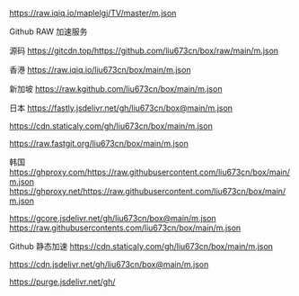  https://raw.iqiq.io/maplelgj/TV/master/m.json




Github RAW 加速服务

源码 https://gitcdn.top/https://github.com/liu673cn/box/raw/main/m.json  

香港 https://raw.iqiq.io/liu673cn/box/main/m.json 

新加坡 https://raw.kgithub.com/liu673cn/box/main/m.json 

日本
https://fastly.jsdelivr.net/gh/liu673cn/box@main/m.json

https://cdn.staticaly.com/gh/liu673cn/box/main/m.json

https://raw.fastgit.org/liu673cn/box/main/m.json

韩国
https://ghproxy.com/https://raw.githubusercontent.com/liu673cn/box/main/m.json
https://ghproxy.net/https://raw.githubusercontent.com/liu673cn/box/main/m.json

https://gcore.jsdelivr.net/gh/liu673cn/box@main/m.json
https://raw.githubusercontents.com/liu673cn/box/main/m.json

Github 静态加速
https://cdn.staticaly.com/gh/liu673cn/box/main/m.json

https://cdn.jsdelivr.net/gh/liu673cn/box@main/m.json

https://purge.jsdelivr.net/gh/
